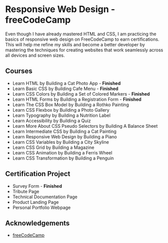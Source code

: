# Responsive Web Design - freeCodeCamp

Even though I have already mastered HTML and CSS, I am practicing the basics of responsive web design on FreeCodeCamp to earn certifications. This will help me refine my skills and become a better developer by mastering the techniques for creating websites that work seamlessly across all devices and screen sizes.

## Courses

- Learn HTML by Building a Cat Photo App - **Finished**
- Learn Basic CSS by Building Cafe Menu - **Finished**
- Learn CSS Colors by Building a Set of Colored Markers - **Finished**
- Learn HTML Forms by Building a Registration Form - **Finished**
- Learn The CSS Box Model by Building a Rothko Painting
- Learn CSS Flexbox by Building a Photo Gallery
- Learn Typography by Building a Nutrition Label
- Learn Accessibility by Building a Quiz
- Learn More About CSS Pseudo Selectors by Building A Balance Sheet
- Learn Intermediate CSS by Building a Cat Painting
- Learn Responsive Web Design by Building a Piano
- Learn CSS Variables by Building a City Skyline
- Learn CSS Grid by Building a Magazine
- Learn CSS Animation by Building a Ferris Wheel
- Learn CSS Transformation by Building a Penguin

## Certification Project

- Survey Form - **Finished**
- Tribute Page
- Technical Documentation Page
- Product Landing Page
- Personal Portfolio Webpage

## Acknowledgements

- [freeCodeCamp](https://www.freecodecamp.org/)
